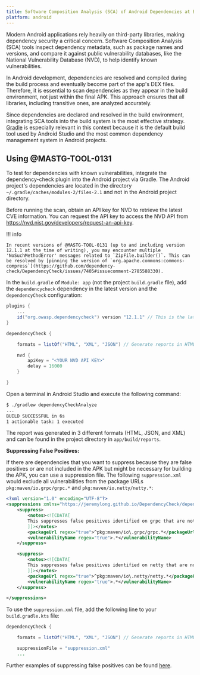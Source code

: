 ```yaml
---
title: Software Composition Analysis (SCA) of Android Dependencies at Build Time
platform: android
---
```


Modern Android applications rely heavily on third-party libraries, making dependency security a critical concern. Software Composition Analysis (SCA) tools inspect dependency metadata, such as package names and versions, and compare it against public vulnerability databases, like the National Vulnerability Database (NVD), to help identify known vulnerabilities.

In Android development, dependencies are resolved and compiled during the build process and eventually become part of the app's DEX files. Therefore, it is essential to scan dependencies as they appear in the build environment, not just within the final APK. This approach ensures that all libraries, including transitive ones, are analyzed accurately.

Since dependencies are declared and resolved in the build environment, integrating SCA tools into the build system is the most effective strategy. [Gradle](https://developer.android.com/build/dependencies) is especially relevant in this context because it is the default build tool used by Android Studio and the most common dependency management system in Android projects.

## Using @MASTG-TOOL-0131

To test for dependencies with known vulnerabilities, integrate the dependency-check plugin into the Android project via Gradle. The Android project's dependencies are located in the directory `~/.gradle/caches/modules-2/files-2.1` and not in the Android project directory.

Before running the scan, obtain an API key for NVD to retrieve the latest CVE information. You can request the API key to access the NVD API from <https://nvd.nist.gov/developers/request-an-api-key>.

!!! info

    In recent versions of @MASTG-TOOL-0131 (up to and including version 12.1.1 at the time of writing), you may encounter multiple 'NoSuchMethodError' messages related to `ZipFile.builder()`. This can be resolved by [pinning the version of `org.apache.commons:commons-compress`](https://github.com/dependency-check/DependencyCheck/issues/7405#issuecomment-2785588330).

In the `build.gradle` of `Module: app` (not the project `build.gradle` file), add the `dependencycheck` dependency in the latest version and the `dependencyCheck` configuration:

```groovy
plugins {
    ...
    id("org.owasp.dependencycheck") version "12.1.1" // This is the latest version at the time of writing, please update accordingly
}

dependencyCheck {

    formats = listOf("HTML", "XML", "JSON") // Generate reports in HTML, JSON, and XML format

    nvd {
        apiKey = "<YOUR NVD API KEY>"
        delay = 16000
    }

}
```

Open a terminal in Android Studio and execute the following command:

```bash
$ ./gradlew dependencyCheckAnalyze
...
BUILD SUCCESSFUL in 6s
1 actionable task: 1 executed
```

The report was generated in 3 different formats (HTML, JSON, and XML) and can be found in the project directory in `app/build/reports`.

**Suppressing False Positives:**

If there are dependencies that you want to suppress because they are false positives or are not included in the APK but might be necessary for building the APK, you can use a suppression file. The following `suppression.xml` would exclude all vulnerabilities from the package URLs `pkg:maven/io.grpc/grpc.*` and `pkg:maven/io.netty/netty.*`:

```xml
<?xml version="1.0" encoding="UTF-8"?>
<suppressions xmlns="https://jeremylong.github.io/DependencyCheck/dependency-suppression.1.3.xsd">
    <suppress>
        <notes><![CDATA[
        This suppresses false positives identified on grpc that are not added into the APK.
        ]]></notes>
        <packageUrl regex="true">^pkg:maven/io\.grpc/grpc.*</packageUrl>
        <vulnerabilityName regex="true">.*</vulnerabilityName>
    </suppress>

    <suppress>
        <notes><![CDATA[
        This suppresses false positives identified on netty that are not added into the APK.
        ]]></notes>
        <packageUrl regex="true">^pkg:maven/io\.netty/netty.*</packageUrl>
        <vulnerabilityName regex="true">.*</vulnerabilityName>
    </suppress>

</suppressions>
```

To use the `suppression.xml` file, add the following line to your `build.gradle.kts` file:

```java
dependencyCheck {

    formats = listOf("HTML", "XML", "JSON") // Generate reports in HTML, JSON, and XML format

    suppressionFile = "suppression.xml"
    ...
```

Further examples of suppressing false positives can be found [here](https://jeremylong.github.io/DependencyCheck/general/suppression.html).
